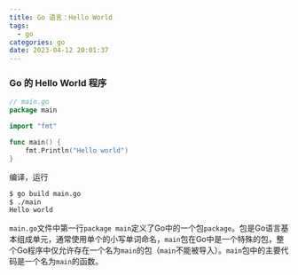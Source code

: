 ```yaml
---
title: Go 语言：Hello World
tags:
  - go
categories: go
date: 2023-04-12 20:01:37
---
```



### Go 的 Hello World 程序

```go
// main.go
package main

import "fmt"

func main() {
    fmt.Println("Hello world")
}
```

编译，运行

```bash
$ go build main.go
$ ./main
Hello world
```

`main.go`文件中第一行`package main`定义了Go中的一个包`package`。包是Go语言基本组成单元，通常使用单个的小写单词命名，`main`包在Go中是一个特殊的包，整个Go程序中仅允许存在一个名为`main`的包（`main`不能被导入）。`main`包中的主要代码是一个名为`main`的函数。
